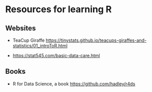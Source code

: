 # Resources for learning R

## Websites
* TeaCup Giraffe
https://tinystats.github.io/teacups-giraffes-and-statistics/01_introToR.html

* https://stat545.com/basic-data-care.html


## Books
* R for Data Science, a book
https://github.com/hadley/r4ds 
